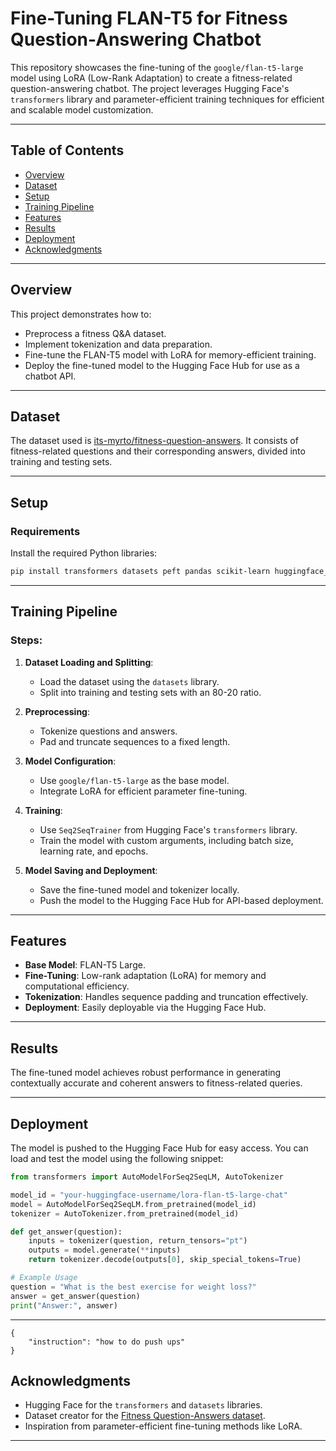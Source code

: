 # Fine-Tuning FLAN-T5 for Fitness Question-Answering Chatbot

This repository showcases the fine-tuning of the `google/flan-t5-large` model using LoRA (Low-Rank Adaptation) to create a fitness-related question-answering chatbot. The project leverages Hugging Face's `transformers` library and parameter-efficient training techniques for efficient and scalable model customization.

---

## Table of Contents
- [Overview](#overview)
- [Dataset](#dataset)
- [Setup](#setup)
- [Training Pipeline](#training-pipeline)
- [Features](#features)
- [Results](#results)
- [Deployment](#deployment)
- [Acknowledgments](#acknowledgments)

---

## Overview

This project demonstrates how to:
- Preprocess a fitness Q&A dataset.
- Implement tokenization and data preparation.
- Fine-tune the FLAN-T5 model with LoRA for memory-efficient training.
- Deploy the fine-tuned model to the Hugging Face Hub for use as a chatbot API.

---

## Dataset

The dataset used is [its-myrto/fitness-question-answers](https://huggingface.co/datasets/its-myrto/fitness-question-answers). It consists of fitness-related questions and their corresponding answers, divided into training and testing sets.

---

## Setup

### Requirements

Install the required Python libraries:
```bash
pip install transformers datasets peft pandas scikit-learn huggingface_hub
```

---

## Training Pipeline

### Steps:
1. **Dataset Loading and Splitting**:
   - Load the dataset using the `datasets` library.
   - Split into training and testing sets with an 80-20 ratio.

2. **Preprocessing**:
   - Tokenize questions and answers.
   - Pad and truncate sequences to a fixed length.

3. **Model Configuration**:
   - Use `google/flan-t5-large` as the base model.
   - Integrate LoRA for efficient parameter fine-tuning.

4. **Training**:
   - Use `Seq2SeqTrainer` from Hugging Face's `transformers` library.
   - Train the model with custom arguments, including batch size, learning rate, and epochs.

5. **Model Saving and Deployment**:
   - Save the fine-tuned model and tokenizer locally.
   - Push the model to the Hugging Face Hub for API-based deployment.

---

## Features

- **Base Model**: FLAN-T5 Large.
- **Fine-Tuning**: Low-rank adaptation (LoRA) for memory and computational efficiency.
- **Tokenization**: Handles sequence padding and truncation effectively.
- **Deployment**: Easily deployable via the Hugging Face Hub.

---

## Results

The fine-tuned model achieves robust performance in generating contextually accurate and coherent answers to fitness-related queries.

---

## Deployment

The model is pushed to the Hugging Face Hub for easy access. You can load and test the model using the following snippet:

```python
from transformers import AutoModelForSeq2SeqLM, AutoTokenizer

model_id = "your-huggingface-username/lora-flan-t5-large-chat"
model = AutoModelForSeq2SeqLM.from_pretrained(model_id)
tokenizer = AutoTokenizer.from_pretrained(model_id)

def get_answer(question):
    inputs = tokenizer(question, return_tensors="pt")
    outputs = model.generate(**inputs)
    return tokenizer.decode(outputs[0], skip_special_tokens=True)

# Example Usage
question = "What is the best exercise for weight loss?"
answer = get_answer(question)
print("Answer:", answer)
```

---

```Postman format
{
    "instruction": "how to do push ups"
}

```

## Acknowledgments

- Hugging Face for the `transformers` and `datasets` libraries.
- Dataset creator for the [Fitness Question-Answers dataset](https://huggingface.co/datasets/its-myrto/fitness-question-answers).
- Inspiration from parameter-efficient fine-tuning methods like LoRA.

---
